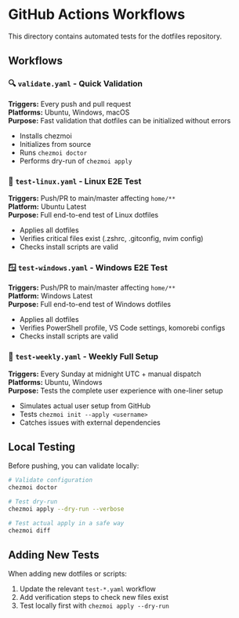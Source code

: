# GitHub Actions Workflows

This directory contains automated tests for the dotfiles repository.

## Workflows

### 🔍 `validate.yaml` - Quick Validation
**Triggers:** Every push and pull request  
**Platforms:** Ubuntu, Windows, macOS  
**Purpose:** Fast validation that dotfiles can be initialized without errors

- Installs chezmoi
- Initializes from source
- Runs `chezmoi doctor`
- Performs dry-run of `chezmoi apply`

### 🐧 `test-linux.yaml` - Linux E2E Test
**Triggers:** Push/PR to main/master affecting `home/**`  
**Platform:** Ubuntu Latest  
**Purpose:** Full end-to-end test of Linux dotfiles

- Applies all dotfiles
- Verifies critical files exist (.zshrc, .gitconfig, nvim config)
- Checks install scripts are valid

### 🪟 `test-windows.yaml` - Windows E2E Test
**Triggers:** Push/PR to main/master affecting `home/**`  
**Platform:** Windows Latest  
**Purpose:** Full end-to-end test of Windows dotfiles

- Applies all dotfiles
- Verifies PowerShell profile, VS Code settings, komorebi configs
- Checks install scripts are valid

### 📅 `test-weekly.yaml` - Weekly Full Setup
**Triggers:** Every Sunday at midnight UTC + manual dispatch  
**Platforms:** Ubuntu, Windows  
**Purpose:** Tests the complete user experience with one-liner setup

- Simulates actual user setup from GitHub
- Tests `chezmoi init --apply <username>`
- Catches issues with external dependencies

## Local Testing

Before pushing, you can validate locally:

```bash
# Validate configuration
chezmoi doctor

# Test dry-run
chezmoi apply --dry-run --verbose

# Test actual apply in a safe way
chezmoi diff
```

## Adding New Tests

When adding new dotfiles or scripts:

1. Update the relevant `test-*.yaml` workflow
2. Add verification steps to check new files exist
3. Test locally first with `chezmoi apply --dry-run`
